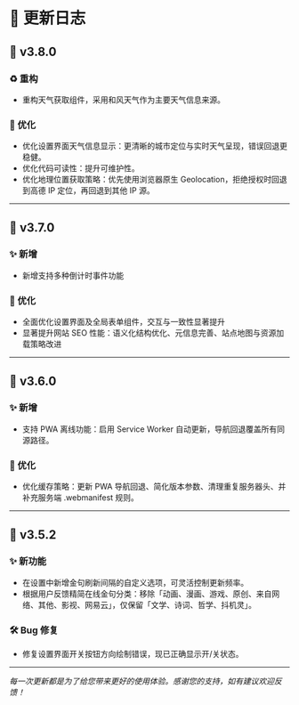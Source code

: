 # 📝 更新日志

## 🚀 v3.8.0

### ♻️ 重构
- 重构天气获取组件，采用和风天气作为主要天气信息来源。

### 🔧 优化
- 优化设置界面天气信息显示：更清晰的城市定位与实时天气呈现，错误回退更稳健。
- 优化代码可读性：提升可维护性。
- 优化地理位置获取策略：优先使用浏览器原生 Geolocation，拒绝授权时回退到高德 IP 定位，再回退到其他 IP 源。

---

## 🚀 v3.7.0

### ✨ 新增
- 新增支持多种倒计时事件功能

### 🔧 优化
- 全面优化设置界面及全局表单组件，交互与一致性显著提升
- 显著提升网站 SEO 性能：语义化结构优化、元信息完善、站点地图与资源加载策略改进

---

## 🚀 v3.6.0

### ✨ 新增
- 支持 PWA 离线功能：启用 Service Worker 自动更新，导航回退覆盖所有同源路径。

### 🔧 优化
- 优化缓存策略：更新 PWA 导航回退、简化版本参数、清理重复服务器头、并补充服务端 .webmanifest 规则。

---

## 🎯 v3.5.2

### ✨ 新功能
- 在设置中新增金句刷新间隔的自定义选项，可灵活控制更新频率。
- 根据用户反馈精简在线金句分类：移除「动画、漫画、游戏、原创、来自网络、其他、影视、网易云」，仅保留「文学、诗词、哲学、抖机灵」。

### 🛠️ Bug 修复
- 修复设置界面开关按钮方向绘制错误，现已正确显示开/关状态。


---

*每一次更新都是为了给您带来更好的使用体验。感谢您的支持，如有建议欢迎反馈！*